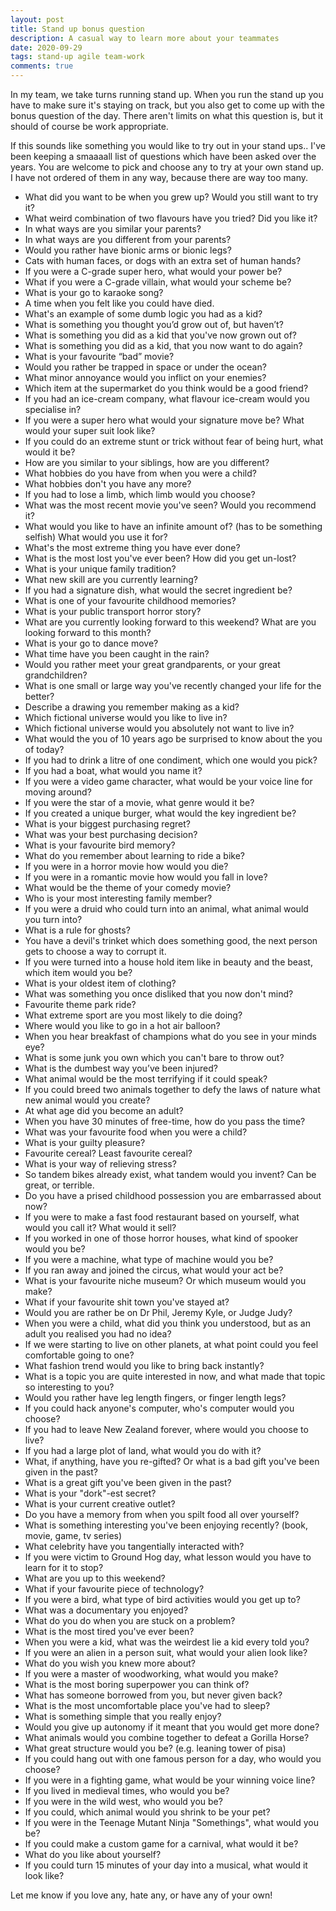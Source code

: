 ```yaml
---
layout: post
title: Stand up bonus question
description: A casual way to learn more about your teammates
date: 2020-09-29
tags: stand-up agile team-work
comments: true
---
```


In my team, we take turns running stand up.
When you run the stand up you have to make sure it's staying on track, but you also get to come up with the bonus question of the day.
There aren't limits on what this question is, but it should of course be work appropriate.

If this sounds like something you would like to try out in your stand ups.. I've been keeping  a smaaaall list of questions which have been asked over the years. You are welcome to pick and choose any to try at your own stand up. I have not ordered of them in any way, because there are way too many.

* What did you want to be when you grew up? Would you still want to try it?
* What weird combination of two flavours have you tried? Did you like it?
* In what ways are you similar your parents?
* In what ways are you different from your parents?
* Would you rather have bionic arms or bionic legs?
* Cats with human faces, or dogs with an extra set of human hands?
* If you were a C-grade super hero, what would your power be?
* What if you were a C-grade villain, what would your scheme be?
* What is your go to karaoke song?
* A time when you felt like you could have died.
* What's an example of some dumb logic you had as a kid?
* What is something you thought you’d grow out of, but haven’t?
* What is something you did as a kid that you've now grown out of?
* What is something you did as a kid, that you now want to do again?
* What is your favourite “bad” movie?
* Would you rather be trapped in space or under the ocean?
* What minor annoyance would you inflict on your enemies?
* Which item at the supermarket do you think would be a good friend?
* If you had an ice-cream company, what flavour ice-cream would you specialise in?
* If you were a super hero what would your signature move be? What would your super suit look like?
* If you could do an extreme stunt or trick without fear of being hurt, what would it be?
* How are you similar to your siblings, how are you different?
* What hobbies do you have from when you were a child?
* What hobbies don't you have any more?
* If you had to lose a limb, which limb would you choose?
* What was the most recent movie you've seen? Would you recommend it?
* What would you like to have an infinite amount of? (has to be something selfish) What would you use it for?
* What's the most extreme thing you have ever done?
* What is the most lost you've ever been? How did you get un-lost?
* What is your unique family tradition?
* What new skill are you currently learning?
* If you had a signature dish, what would the secret ingredient be?
* What is one of your favourite childhood memories?
* What is your public transport horror story?
* What are you currently looking forward to this weekend? What are you looking forward to this month?
* What is your go to dance move?
* What time have you been caught in the rain?
* Would you rather meet your great grandparents, or your great grandchildren?
* What is one small or large way you've recently changed your life for the better?
* Describe a drawing you remember making as a kid?
* Which fictional universe would you like to live in?
* Which fictional universe would you absolutely not want to live in?
* What would the you of 10 years ago be surprised to know about the you of today?
* If you had to drink a litre of one condiment, which one would you pick?
* If you had a boat, what would you name it?
* If you were a video game character, what would be your voice line for moving around?
* If you were the star of a movie, what genre would it be?
* If you created a unique burger, what would the key ingredient be?
* What is your biggest purchasing regret?
* What was your best purchasing decision?
* What is your favourite bird memory?
* What do you remember about learning to ride a bike?
* If you were in a horror movie how would you die?
* If you were in a romantic movie how would you fall in love?
* What would be the theme of your comedy movie?
* Who is your most interesting family member?
* If you were a druid who could turn into an animal, what animal would you turn into?
* What is a rule for ghosts?
* You have a devil's trinket which does something good, the next person gets to choose a way to corrupt it.
* If you were turned into a house hold item like in beauty and the beast, which item would you be?
* What is your oldest item of clothing?
* What was something you once disliked that you now don't mind?
* Favourite theme park ride?
* What extreme sport are you most likely to die doing?
* Where would you like to go in a hot air balloon?
* When you hear breakfast of champions what do you see in your minds eye?
* What is some junk you own which you can't bare to throw out?
* What is the dumbest way you’ve been injured?
* What animal would be the most terrifying if it could speak?
* If you could breed two animals together to defy the laws of nature what new animal would you create?
* At what age did you become an adult?
* When you have 30 minutes of free-time, how do you pass the time?
* What was your favourite food when you were a child?
* What is your guilty pleasure?
* Favourite cereal? Least favourite cereal?
* What is your way of relieving stress?
* So tandem bikes already exist, what tandem would you invent? Can be great, or terrible.
* Do you have a prised childhood possession you are embarrassed about now?
* If you were to make a fast food restaurant based on yourself, what would you call it? What would it sell?
* If you worked in one of those horror houses, what kind of spooker would you be?
* If you were a machine, what type of machine would you be?
* If you ran away and joined the circus, what would your act be?
* What is your favourite niche museum? Or which museum would you make?
* What if your favourite shit town you've stayed at?
* Would you are rather be on Dr Phil, Jeremy Kyle, or Judge Judy?
* When you were a child, what did you think you understood, but as an adult you realised you had no idea?
* If we were starting to live on other planets, at what point could you feel comfortable going to one?
* What fashion trend would you like to bring back instantly?
* What is a topic you are quite interested in now, and what made that topic so interesting to you?
* Would you rather have leg length fingers, or finger length legs?
* If you could hack anyone's computer, who's computer would you choose?
* If you had to leave New Zealand forever, where would you choose to live?
* If you had a large plot of land, what would you do with it?
* What, if anything, have you re-gifted? Or what is a bad gift you've been given in the past?
* What is a great gift you've been given in the past?
* What is your "dork"-est secret?
* What is your current creative outlet?
* Do you have a memory from when you spilt food all over yourself?
* What is something interesting you've been enjoying recently? (book, movie, game, tv series)
* What celebrity have you tangentially interacted with?
* If you were victim to Ground Hog day, what lesson would you have to learn for it to stop?
* What are you up to this weekend?
* What if your favourite piece of technology?
* If you were a bird, what type of bird activities would you get up to?
* What was a documentary you enjoyed?
* What do you do when you are stuck on a problem?
* What is the most tired you've ever been?
* When you were a kid, what was the weirdest lie a kid every told you?
* If you were an alien in a person suit, what would your alien look like?
* What do you wish you knew more about?
* If you were a master of woodworking, what would you make?
* What is the most boring superpower you can think of?
* What has someone borrowed from you, but never given back?
* What is the most uncomfortable place you've had to sleep?
* What is something simple that you really enjoy?
* Would you give up autonomy if it meant that you would get more done?
* What animals would you combine together to defeat a Gorilla Horse?
* What great structure would you be? (e.g. leaning tower of pisa)
* If you could hang out with one famous person for a day, who would you choose?
* If you were in a fighting game, what would be your winning voice line?
* If you lived in medieval times, who would you be?
* If you were in the wild west, who would you be?
* If you could, which animal would you shrink to be your pet?
* If you were in the Teenage Mutant Ninja "Somethings", what would you be?
* If you could make a custom game for a carnival, what would it be?
* What do you like about yourself?
* If you could turn 15 minutes of your day into a musical, what would it look like?

Let me know if you love any, hate any, or have any of your own!
